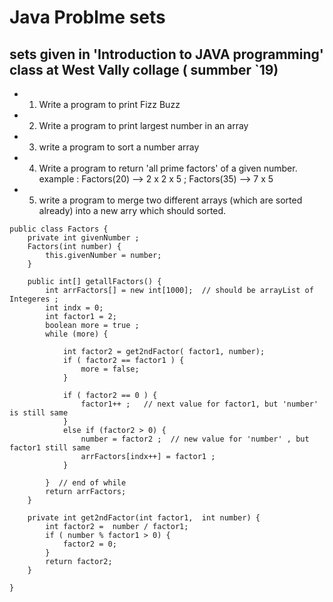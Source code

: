 # Java Problme sets

## sets given in 'Introduction to JAVA programming' class at West Vally collage ( summber `19)
- 1. Write a program to print Fizz Buzz
- 2. Write a program to print largest number in an array
- 3. write a program to sort a number array
- 4. Write a program to return 'all prime factors' of a given number. example : Factors(20) -->  2 x 2 x 5 ; Factors(35) -->  7 x 5
- 5. write a program to merge two different arrays (which are sorted already) into a new arry which should sorted.


```
public class Factors {
    private int givenNumber ; 
    Factors(int number) {
        this.givenNumber = number;
    }
    
    public int[] getallFactors() {
        int arrFactors[] = new int[1000];  // should be arrayList of Integeres ;
        int indx = 0;
        int factor1 = 2;
        boolean more = true ;
        while (more) {
        
            int factor2 = get2ndFactor( factor1, number);
            if ( factor2 == factor1 ) {
                more = false;
            }
            
            if ( factor2 == 0 ) {
                factor1++ ;   // next value for factor1, but 'number' is still same
            }
            else if (factor2 > 0) {
                number = factor2 ;  // new value for 'number' , but factor1 still same
                arrFactors[indx++] = factor1 ;
            }
                     
        }  // end of while
        return arrFactors;
    }
    
    private int get2ndFactor(int factor1,  int number) {
        int factor2 =  number / factor1;
        if ( number % factor1 > 0) {
            factor2 = 0;
        }
        return factor2;
    }

}
```
